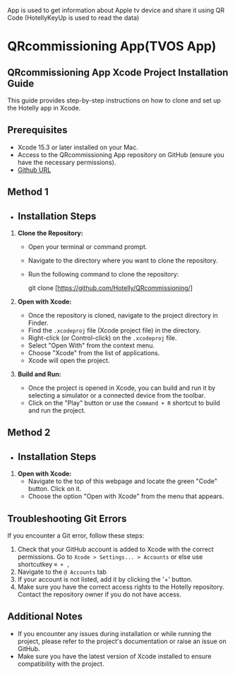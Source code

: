 

App is used to get information about Apple tv device and share it using QR Code (HotellyKeyUp is used to read the data)

# QRcommissioning App(TVOS App)

## QRcommissioning App Xcode Project Installation Guide

This guide provides step-by-step instructions on how to clone and set up the Hotelly app in Xcode.

## Prerequisites

- Xcode 15.3 or later installed on your Mac.
- Access to the QRcommissioning App repository on GitHub (ensure you have the necessary permissions).
- [Github URL](https://github.com/Hotelly/QRcommissioning/)

## Method 1

- ## Installation Steps

1. **Clone the Repository:**
   - Open your terminal or command prompt.
   - Navigate to the directory where you want to clone the repository.
      
   - Run the following command to clone the repository:
     
     git clone [https://github.com/Hotelly/QRcommissioning/]

2. **Open with Xcode:**
   - Once the repository is cloned, navigate to the project directory in Finder.
   - Find the `.xcodeproj` file (Xcode project file) in the directory.
   - Right-click (or Control-click) on the `.xcodeproj` file.
   - Select "Open With" from the context menu.
   - Choose "Xcode" from the list of applications.
   - Xcode will open the project.

3. **Build and Run:**
   - Once the project is opened in Xcode, you can build and run it by selecting a simulator or a connected device from the toolbar.
   - Click on the "Play" button or use the `Command + R` shortcut to build and run the project.
  
## Method 2

- ## Installation Steps

1. **Open with Xcode:**
   - Navigate to the top of this webpage and locate the green "Code" button. Click on it.
   - Choose the option "Open with Xcode" from the menu that appears.


## Troubleshooting Git Errors

If you encounter a Git error, follow these steps:

1. Check that your GitHub account is added to Xcode with the correct permissions. Go to `Xcode > Settings... > Accounts` or else use shortcutkey `⌘ + ,`
2. Navigate to the `@ Accounts` tab
3. If your account is not listed, add it by clicking the '+' button.
4. Make sure you have the correct access rights to the Hotelly repository. Contact the repository owner if you do not have access.

## Additional Notes
- If you encounter any issues during installation or while running the project, please refer to the project's documentation or raise an issue on GitHub.
- Make sure you have the latest version of Xcode installed to ensure compatibility with the project.
